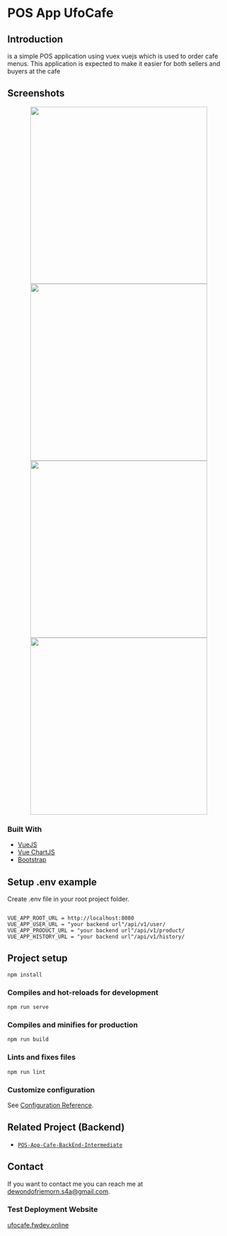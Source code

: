 # POS App UfoCafe

## Introduction

is a simple POS application using vuex vuejs which is used to order cafe menus. This application is expected to make it easier for both sellers and buyers at the cafe

## Screenshots

<p align='center'>
  <span>
      <image width="400" src='./src/assets/img/1.jpg' />
      <image width="400" src='./src/assets/img/2.jpg' />
      <image width="400" src='./src/assets/img/3.jpg' />
      <image width="400" src='./src/assets/img/4.jpg' />
  </span>
 </p>
 
 ### Built With

* [VueJS](http://vuejs.org/)
* [Vue ChartJS](https://vue-chartjs.org/)
* [Bootstrap](https://getbootstrap.com/)

## Setup .env example

Create .env file in your root project folder.

```env

VUE_APP_ROOT_URL = http://localhost:8080
VUE_APP_USER_URL = "your backend url"/api/v1/user/
VUE_APP_PRODUCT_URL = "your backend url"/api/v1/product/
VUE_APP_HISTORY_URL = "your backend url"/api/v1/history/

```

## Project setup
```
npm install
```

### Compiles and hot-reloads for development
```
npm run serve
```

### Compiles and minifies for production
```
npm run build
```

### Lints and fixes files
```
npm run lint
```

### Customize configuration
See [Configuration Reference](https://cli.vuejs.org/config/).

## Related Project (Backend)

- [`POS-App-Cafe-BackEnd-Intermediate`](https://github.com/Friemorn/POS-App-Cafe-BackEnd-Intermediate.git)

## Contact

If you want to contact me you can reach me at <dewondofriemorn.s4a@gmail.com>.

### Test Deployment Website
[ufocafe.fwdev.online](http://ufocafe.fwdev.online/)
